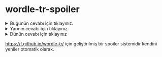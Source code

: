 # wordle-tr-spoiler

<details>
  <summary>Bugünün cevabı için tıklayınız.</summary>
  <br>
    <b> ladik </b>
</details>

<details>
  <summary>Yarının cevabı için tıklayınız</summary>
  <br>
   <b> nağme </b>
</details>

<details>
  <summary>Dünün cevabı için tıklayınız </summary>
  <br>
  <b> dönüm </b>
</details>

https://f.github.io/wordle-tr/ için geliştirilmiş bir spoiler sistemidir kendini yeniler otomatik olarak.

